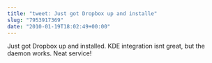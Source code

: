 ```yaml
---
title: "tweet: Just got Dropbox up and installe"
slug: "7953917369"
date: "2010-01-19T18:02:49+00:00"
---
```

Just got Dropbox up and installed. KDE integration isnt great, but the daemon works. Neat service!